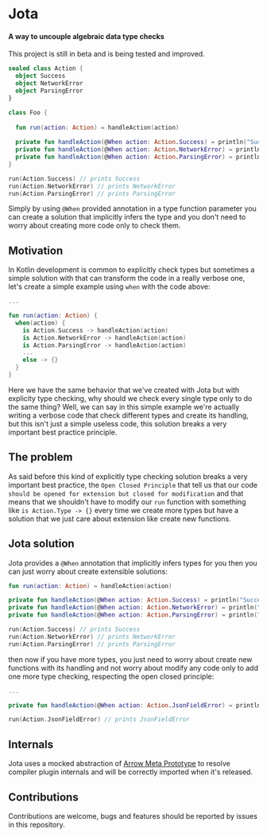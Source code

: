 # Jota
#### A way to uncouple algebraic data type checks

This project is still in beta and is being tested and improved.

```kotlin
sealed class Action {
  object Success
  object NetworkError
  object ParsingError
}

class Foo {
  
  fun run(action: Action) = handleAction(action)
 
  private fun handleAction(@When action: Action.Success) = println("Success")
  private fun handleAction(@When action: Action.NetworkError) = println("NetworkError")
  private fun handleAction(@When action: Action.ParsingError) = println("ParsingError")
}

run(Action.Success) // prints Success
run(Action.NetworkError) // prints NetworkError
run(Action.ParsingError) // prints ParsingError
```

Simply by using `@When` provided annotation in a type function parameter you can create a solution that implicitly infers the type and you don't need to worry about creating more code only to check them.

## Motivation

In Kotlin development is common to explicitly check types but sometimes a simple solution with that can transform the code in a really verbose one, let's create a simple example using `when` with the code above:

```kotlin
...

fun run(action: Action) {
  when(action) {
    is Action.Success -> handleAction(action)
    is Action.NetworkError -> handleAction(action)
    is Action.ParsingError -> handleAction(action)
    ...
    else -> {}
  }
}
```

Here we have the same behavior that we've created with Jota but with explicity type checking, why should we check every single type only to do the same thing? Well, we can say in this simple example we're actually writing a verbose code that check different types and create its handling, but this isn't just a simple useless code, this solution breaks a very important best practice principle.

## The problem

As said before this kind of explicitly type checking solution breaks a very important best practice, the `Open Closed Principle` that tell us that our code `should be opened for extension but closed for modification` and that means that we shouldn't have to modify our `run` function with something like `is Action.Type -> {}` every time we create more types but have a solution that we just care about extension like create new functions.

## Jota solution

Jota provides a `@When` annotation that implicitly infers types for you then you can just worry about create extensible solutions:

```kotlin
fun run(action: Action) = handleAction(action)

private fun handleAction(@When action: Action.Success) = println("Success")
private fun handleAction(@When action: Action.NetworkError) = println("NetworkError")
private fun handleAction(@When action: Action.ParsingError) = println("ParsingError")

run(Action.Success) // prints Success
run(Action.NetworkError) // prints NetworkError
run(Action.ParsingError) // prints ParsingError
```

then now if you have more types, you just need to worry about create new functions with its handling and not worry about modify any code only to add one more type checking, respecting the open closed principle:

```kotlin
...

private fun handleAction(@When action: Action.JsonFieldError) = println("JsonFieldError")

run(Action.JsonFieldError) // prints JsonFieldError
```

## Internals

Jota uses a mocked abstraction of [Arrow Meta Prototype](https://github.com/47deg/arrow-meta-prototype) to resolve compiler plugin internals and will be correctly imported when it's released.

## Contributions

Contributions are welcome, bugs and features should be reported by issues in this repository.
